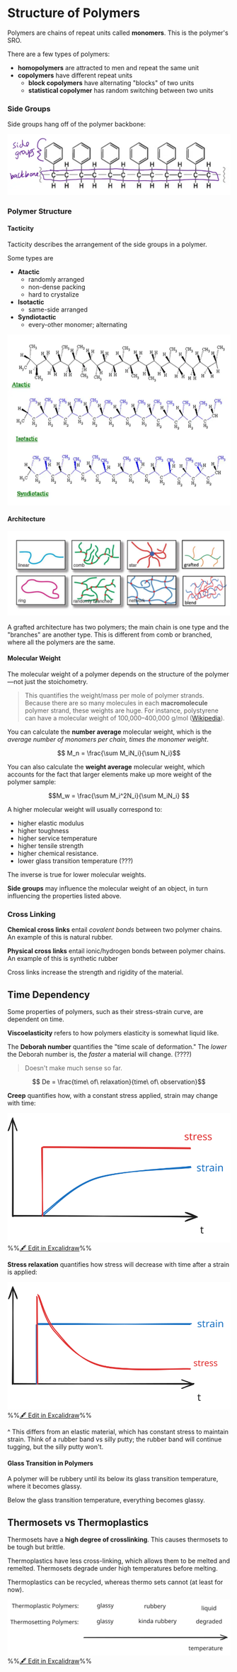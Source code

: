 # Structure of Polymers

Polymers are chains of repeat units called **monomers**. This is the polymer's SRO.

There are a few types of polymers:
- **homopolymers** are attracted to men and repeat the same unit
- **copolymers** have different repeat units
	- **block copolymers** have alternating "blocks" of two units
	- **statistical copolymer** has random switching between two units

### Side Groups

Side groups hang off of the polymer backbone:

![|587](../../media/Pasted%20image%2020241110163648.webp)

### Polymer Structure

#### Tacticity 

Tacticity describes the arrangement of the side groups in a polymer.

Some types are
- **Atactic**
	- randomly arranged
	- non-dense packing
	- hard to crystalize
- **Isotactic**
	- same-side arranged
- **Syndiotactic**
	- every-other monomer; alternating


![](../../media/Pasted%20image%2020241110164159.webp)

#### Architecture

![](../../media/Pasted%20image%2020241110164224.webp)

A grafted architecture has two polymers; the main chain is one type and the "branches" are another type. This is different from comb or branched, where all the polymers are the same.

#### Molecular Weight

The molecular weight of a polymer depends on the structure of the polymer—not just the stoichometry.

> This quantifies the weight/mass per mole of polymer strands. Because there are so many molecules in each **macromolecule** polymer strand, these weights are huge. For instance, polystyrene can have a molecular weight of 100,000–400,000 g/mol ([Wikipedia](https://en.wikipedia.org/wiki/Polystyrene#Production)).

You can calculate the **number average** molecular weight, which is the *average number of monomers per chain, times the monomer weight*.

$$ M_n = \frac{\sum M_iN_i}{\sum N_i}$$

You can also calculate the **weight average** molecular weight, which accounts for the fact that larger elements make up more weight of the polymer sample:

$$M_w = \frac{\sum M_i^2N_i}{\sum M_iN_i}  $$

A higher molecular weight will usually correspond to:
- higher elastic modulus
- higher toughness
- higher service temperature
- higher tensile strength
- higher chemical resistance.
- lower glass transition temperature (???)

The inverse is true for lower molecular weights.

**Side groups** may influence the molecular weight of an object, in turn influencing the properties listed above. 



### Cross Linking

**Chemical cross links** entail *covalent bonds* between two polymer chains. An example of this is natural rubber.

**Physical cross links** entail ionic/hydrogen bonds between polymer chains. An example of this is synthetic rubber

Cross links increase the strength and rigidity of the material.


## Time Dependency

Some properties of polymers, such as their stress-strain curve, are dependent on time. 

**Viscoelasticity** refers to how polymers elasticity is somewhat liquid like.

The **Deborah number** quantifies the "time scale of deformation." The *lower* the Deborah number is, the *faster* a material will change. (????)

> Doesn't make much sense so far.

$$ De = \frac{time\ of\ relaxation}{time\ of\ observation}$$

**Creep** quantifies how, with a constant stress applied, strain may change with time:

![](../../media/excalidraw/excalidraw-2024-11-10-17.02.17.excalidraw.svg)
%%[🖋 Edit in Excalidraw](../../media/excalidraw/excalidraw-2024-11-10-17.02.17.excalidraw.md)%%

**Stress relaxation** quantifies how stress will decrease with time after a strain is applied:

![](../../media/excalidraw/excalidraw-2024-11-10-17.04.04.excalidraw.svg)
%%[🖋 Edit in Excalidraw](../../media/excalidraw/excalidraw-2024-11-10-17.04.04.excalidraw.md)%%

^ This differs from an elastic material, which has constant stress to maintain strain. Think of a rubber band vs silly putty; the rubber band will continue tugging, but the silly putty won't.

#### Glass Transition in Polymers

A polymer will be rubbery until its below its glass transition temperature, where it becomes glassy.

Below the glass transition temperature, everything becomes glassy. 

## Thermosets vs Thermoplastics

Thermosets have a **high degree of crosslinking**. This causes thermosets to be tough but brittle.

Thermoplastics have less cross-linking, which allows them to be melted and remelted. Thermosets degrade under high temperatures before melting. 

Thermoplastics can be recycled, whereas thermo sets cannot (at least for now).

![](../../media/excalidraw/excalidraw-2024-11-10-17.17.11.excalidraw.svg)
%%[🖋 Edit in Excalidraw](../../media/excalidraw/excalidraw-2024-11-10-17.17.11.excalidraw.md)%%

